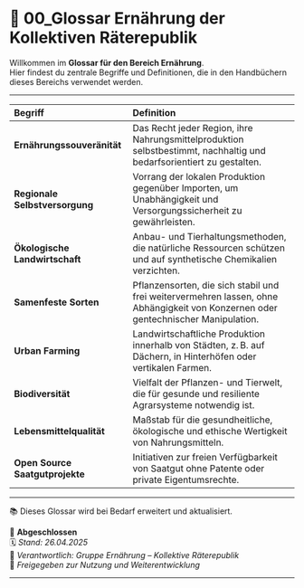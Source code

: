# 📖 00_Glossar Ernährung der Kollektiven Räterepublik

Willkommen im **Glossar für den Bereich Ernährung**.  
Hier findest du zentrale Begriffe und Definitionen, die in den Handbüchern dieses Bereichs verwendet werden.

---

| Begriff | Definition |
|:---|:---|
| **Ernährungssouveränität** | Das Recht jeder Region, ihre Nahrungsmittelproduktion selbstbestimmt, nachhaltig und bedarfsorientiert zu gestalten. |
| **Regionale Selbstversorgung** | Vorrang der lokalen Produktion gegenüber Importen, um Unabhängigkeit und Versorgungssicherheit zu gewährleisten. |
| **Ökologische Landwirtschaft** | Anbau- und Tierhaltungsmethoden, die natürliche Ressourcen schützen und auf synthetische Chemikalien verzichten. |
| **Samenfeste Sorten** | Pflanzensorten, die sich stabil und frei weitervermehren lassen, ohne Abhängigkeit von Konzernen oder gentechnischer Manipulation. |
| **Urban Farming** | Landwirtschaftliche Produktion innerhalb von Städten, z. B. auf Dächern, in Hinterhöfen oder vertikalen Farmen. |
| **Biodiversität** | Vielfalt der Pflanzen- und Tierwelt, die für gesunde und resiliente Agrarsysteme notwendig ist. |
| **Lebensmittelqualität** | Maßstab für die gesundheitliche, ökologische und ethische Wertigkeit von Nahrungsmitteln. |
| **Open Source Saatgutprojekte** | Initiativen zur freien Verfügbarkeit von Saatgut ohne Patente oder private Eigentumsrechte. |

---

📚 Dieses Glossar wird bei Bedarf erweitert und aktualisiert.

🔢 **Abgeschlossen**  
🗓️ *Stand: 26.04.2025*  
🏩 *Verantwortlich: Gruppe Ernährung – Kollektive Räterepublik*  
🔐 *Freigegeben zur Nutzung und Weiterentwicklung*

---

